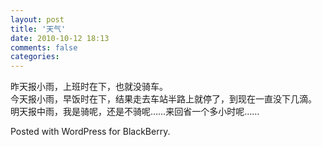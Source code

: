 ```yaml
---
layout: post
title: '天气'
date: 2010-10-12 18:13
comments: false
categories: 
---
```

    

昨天报小雨，上班时在下，也就没骑车。  
今天报小雨，早饭时在下，结果走去车站半路上就停了，到现在一直没下几滴。  
明天报中雨，我是骑呢，还是不骑呢……来回省一个多小时呢……

Posted with WordPress for BlackBerry.
